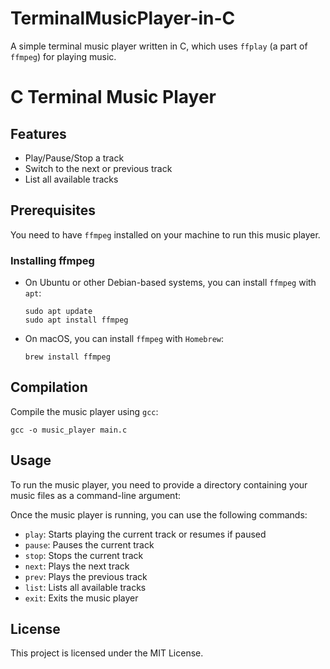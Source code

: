 # TerminalMusicPlayer-in-C
A simple terminal music player written in C, which uses `ffplay` (a part of `ffmpeg`) for playing music.
# C Terminal Music Player

## Features

- Play/Pause/Stop a track
- Switch to the next or previous track
- List all available tracks

## Prerequisites

You need to have `ffmpeg` installed on your machine to run this music player.

### Installing ffmpeg

- On Ubuntu or other Debian-based systems, you can install `ffmpeg` with `apt`:

    ```
    sudo apt update
    sudo apt install ffmpeg
    ```

- On macOS, you can install `ffmpeg` with `Homebrew`:

    ```
    brew install ffmpeg
    ```

## Compilation

Compile the music player using `gcc`:
```
gcc -o music_player main.c
```

## Usage

To run the music player, you need to provide a directory containing your music files as a command-line argument:



Once the music player is running, you can use the following commands:

- `play`: Starts playing the current track or resumes if paused
- `pause`: Pauses the current track
- `stop`: Stops the current track
- `next`: Plays the next track
- `prev`: Plays the previous track
- `list`: Lists all available tracks
- `exit`: Exits the music player

## License

This project is licensed under the MIT License.


